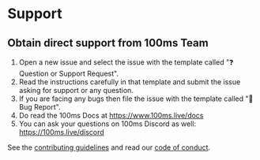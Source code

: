 # **Support**

## Obtain direct support from 100ms Team

1. Open a new issue and select the issue with the template called "❓ Question or Support Request".
2. Read the instructions carefully in that template and submit the issue asking for support
or any question.
3. If you are facing any bugs then file the issue with the template called "🐛 Bug Report".
4. Do read the 100ms Docs at https://www.100ms.live/docs
5. You can ask your questions on 100ms Discord as well: https://100ms.live/discord

See the [contributing guidelines](CONTRIBUTING.md) and read our [code of conduct](CODE_OF_CONDUCT.md).

